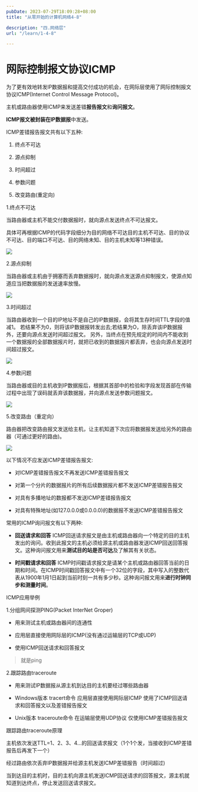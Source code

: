 ```yaml
---
pubDate: 2023-07-29T18:09:28+08:00
title: "从零开始的计算机网络4-8"

description: "四.网络层"
url: "/learn/1-4-8"

---
```


# 网际控制报文协议ICMP

为了更有效地转发lP数据报和提高交付成功的机会，在网际层使用了网际控制报文协议ICMP(Internet Control Message Protocol)。

主机或路由器使用ICMP来发送差错**报告报文**和**询问报文**。

**ICMP报文被封装在IP数据报**中发送。

ICMP差错报告报文共有以下五种:

1. 终点不可达

2. 源点抑制

3. 时间超过

4. 参数问题

5. 改变路由(重定向)

1.终点不可达

当路由器或主机不能交付数据报时，就向源点发送终点不可达报文。

具体可再根据ICMP的代码字段细分为目的网络不可达目的主机不可达、目的协议不可达、目的端口不可达、目的网络未知、目的主机未知等13种错误。

![](https://img.0pt.im/computernet/4-8/4-8-2.png)

2.源点抑制

当路由器或主机由于拥塞而丢弃数据报时，就向源点发送源点抑制报文，使源点知道应当把数据报的发送速率放慢。

![](https://img.0pt.im/computernet/4-8/4-8-3.png)

3.时间超过

当路由器收到一个目的IP地址不是自己的IP数据报，会将其生存时间TTL字段的值减1。
若结果不为0，则将该IP数据报转发出去;若结果为O，除丢弃该IP数据报外，还要向源点发送时间超过报文。
另外，当终点在预先规定的时间内不能收到一个数据报的全部数据报片时，就把已收到的数据报片都丢弃，也会向源点发送时间超过报文。

![](https://img.0pt.im/computernet/4-8/4-8-4.png)

4.参数问题

当路由器或目的主机收到IP数据报后，根据其首部中的检验和字段发现首部在传输过程中出现了误码就丢弃该数据报，并向源点发送参数问题报文。

![](https://img.0pt.im/computernet/4-8/4-8-5.png)

5.改变路由（重定向）

路由器把改变路由报文发送给主机，让主机知道下次应将数据报发送给另外的路由器（可通过更好的路由)。

![](https://img.0pt.im/computernet/4-8/4-8-6.png)

以下情况不应发送ICMP差错报告报文:

- 对ICMP差错报告报文不再发送ICMP差错报告报文

- 对第一个分片的数据报片的所有后续数据报片都不发送ICMP差错报告报文

- 对具有多播地址的数报都不发送ICMP差错报告报文

- 对具有特殊地址(如127.0.0.0或0.0.0.0)的数据报不发送ICMP差错报告报文

常用的ICMP询问报文有以下两种:

- **回送请求和回答**    ICMP回送请求报文是由主机或路由器向一个特定的目的主机发出的询问。收到此报文的主机必须给源主机或路由器发送ICMP回送回答报文。这种询问报文用来**测试目的站是否可达**及了解其有关状态。

- **时间戳请求和回答**     ICMP时间戳请求报文是请某个主机或路由器回答当前的日期和时间。在ICMP时间戳回答报文中有一个32位的字段，其中写入的整数代表从1900年1月1日起到当前时刻一共有多少秒。这种询问报文用来**进行时钟同步和测量时间**。

ICMP应用举例

1.分组网间探测PING(Packet InterNet Groper)

- 用来测试主机或路由器间的连通性

- 应用层直接使用网际层的ICMP(没有通过运输层的TCP或UDP)

- 使用ICMP回送请求和回答报文

> 就是ping

2.跟踪路由traceroute

- 用来测试IP数据报从源主机到达目的主机要经过哪些路由器

- Windows版本    tracert命令    应用层直接使用网际层ICMP    使用了ICMP回送请求和回答报文以及差错报告报文

- Unix版本    traceroute命令    在运输层使用UDP协议    仅使用ICMP差错报告报文

跟踪路由traceroute原理

主机依次发送TTL=1、2、3、4...的回送请求报文（1个1个发，当接收到ICMP差错报告后再发下一个）

经过路由依次丢弃IP数据报并给源主机发送ICMP差错报告（时间超过)

当到达目的主机时，目的主机向源主机发送ICMP回送请求的回答报文，源主机就知道到达终点，停止发送回送请求报文。
